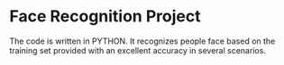# Face Recognition Project


The code is written in PYTHON.
It recognizes people face based on the training set provided with an excellent accuracy  in several scenarios.
